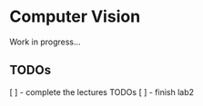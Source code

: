 # Computer Vision

Work in progress...

## TODOs
[ ] - complete the lectures TODOs
[ ] - finish lab2